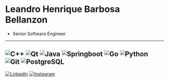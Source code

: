 # Leandro Henrique Barbosa Bellanzon

- Senior Software Engineer
---
![C++](https://img.shields.io/badge/c++-%2300599C.svg?style=for-the-badge&logo=c%2B%2B&logoColor=white) 
![Qt](https://img.shields.io/badge/Qt-%23217346.svg?style=for-the-badge&logo=Qt&logoColor=white) 
![Java](https://img.shields.io/badge/Java-ED8B00?style=for-the-badge&logo=openjdk&logoColor=white) 
![Springboot](https://img.shields.io/badge/Spring_Boot-%236DB33F.svg?style=for-the-badge&logo=springboot&logoColor=white) 
![Go](https://img.shields.io/badge/Go-%2300ADD8.svg?style=for-the-badge&logo=go&logoColor=white) 
![Python](https://img.shields.io/badge/python-3670A0?style=for-the-badge&logo=python&logoColor=ffdd54) 
![Git](https://img.shields.io/badge/git-%23F05033.svg?style=for-the-badge&logo=git&logoColor=white) 
![PostgreSQL](https://img.shields.io/badge/PostgreSQL-%234B4B8C.svg?style=for-the-badge&logo=postgresql&logoColor=white) 
---
[![LinkedIn](https://img.shields.io/badge/LinkedIn-%230077B5.svg?logo=linkedin&logoColor=white)](https://www.linkedin.com/in/leandro-henrique-bellanzon-38a1616b) 
[![Instagram](https://img.shields.io/badge/Instagram-%23E4405F.svg?logo=Instagram&logoColor=white)](https://instagram.com/leandrobellanzon) 

